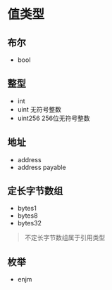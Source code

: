 # 值类型
## 布尔
- bool
## 整型
- int
- uint
	无符号整数
- uint256
	256位无符号整数
## 地址
- address
- address payable
## 定长字节数组
- bytes1
- bytes8
- bytes32
> 不定长字节数组属于引用类型
## 枚举
- enjm